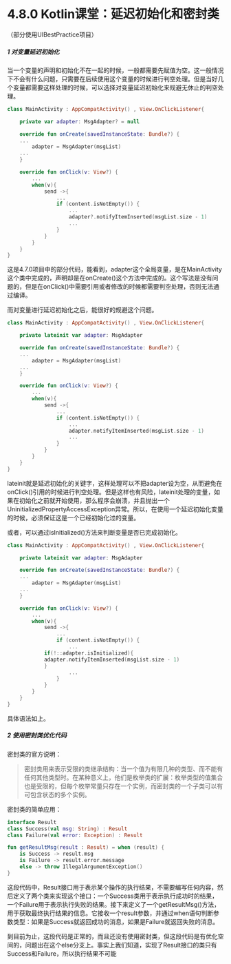 # 4.8.0 Kotlin课堂：延迟初始化和密封类

（部分使用UIBestPractice项目）

##### 1 对变量延迟初始化

当一个变量的声明和初始化不在一起的时候，一般都需要先赋值为空。这一般情况下不会有什么问题，只需要在后续使用这个变量的时候进行判空处理。但是当好几个变量都需要这样处理的时候，可以选择对变量延迟初始化来规避无休止的判空处理。

```kotlin
class MainActivity : AppCompatActivity() , View.OnClickListener{

    private var adapter: MsgAdapter? = null

    override fun onCreate(savedInstanceState: Bundle?) {
	...
        adapter = MsgAdapter(msgList)
	...
    }

    override fun onClick(v: View?) {
        ...
        when(v){
            send ->{
                ...
                if (content.isNotEmpty()) {
                    ...
                    adapter?.notifyItemInserted(msgList.size - 1)
                    ...
                }
            }
        }
    }
}
```

这是4.7.0项目中的部分代码，能看到，adapter这个全局变量，是在MainActivity这个类中完成的，声明却是在onCreate()这个方法中完成的。这个写法是没有问题的，但是在onClick()中需要引用或者修改的时候都需要判空处理，否则无法通过编译。

而对变量进行延迟初始化之后，能很好的规避这个问题。

```kotlin
class MainActivity : AppCompatActivity() , View.OnClickListener{

    private lateinit var adapter: MsgAdapter

    override fun onCreate(savedInstanceState: Bundle?) {
	...
        adapter = MsgAdapter(msgList)
	...
    }

    override fun onClick(v: View?) {
        ...
        when(v){
            send ->{
                ...
                if (content.isNotEmpty()) {
                    ...
                    adapter.notifyItemInserted(msgList.size - 1)
                    ...
                }
            }
        }
    }
}
```

lateinit就是延迟初始化的关键字，这样处理可以不把adapter设为空，从而避免在onClick()引用的时候进行判空处理。但是这样也有风险，lateinit处理的变量，如果在初始化之前就开始使用，那么程序会崩溃，并且抛出一个UninitializedPropertyAccessException异常。所以，在使用一个延迟初始化变量的时候，必须保证这是一个已经初始化过的变量。

或者，可以通过isInitialized()方法来判断变量是否已完成初始化。

```kotlin
class MainActivity : AppCompatActivity() , View.OnClickListener{

    private lateinit var adapter: MsgAdapter

    override fun onCreate(savedInstanceState: Bundle?) {
	...
        adapter = MsgAdapter(msgList)
	...
    }

    override fun onClick(v: View?) {
        ...
        when(v){
            send ->{
                ...
                if (content.isNotEmpty()) {
                    ...
		    if(!::adapter.isInitialized){
			adapter.notifyItemInserted(msgList.size - 1)
		    }
                    ...
                }
            }
        }
    }
}
```

具体语法如上。

##### 2 使用密封类优化代码

密封类的官方说明：

> 密封类用来表示受限的类继承结构：当一个值为有限几种的类型、而不能有任何其他类型时。在某种意义上，他们是枚举类的扩展：枚举类型的值集合也是受限的，但每个枚举常量只存在一个实例，而密封类的一个子类可以有可包含状态的多个实例。

密封类的简单应用：

```kotlin
interface Result
class Success(val msg: String) : Result
class Failure(val error: Exception) : Result

fun getResultMsg(result : Result) = when (result) {
    is Success -> result.msg
    is Failure -> result.error.message
    else -> throw IllegalArgumentException()
}
```

这段代码中，Result接口用于表示某个操作的执行结果，不需要编写任何内容，然后定义了两个类来实现这个接口：一个Success类用于表示执行成功时的结果，一个Failure用于表示执行失败的结果。接下来定义了一个getResultMsg()方法，用于获取最终执行结果的信息。它接收一个result参数，并通过when语句判断参数类型：如果是Success就返回成功的消息，如果是Failure就返回失败的消息。

到目前为止，这段代码是正常的，而且还没有使用密封类，但这段代码是有优化空间的，问题出在这个else分支上。事实上我们知道，实现了Result接口的类只有Success和Failure，所以执行结果不可能
